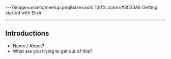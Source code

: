 ---?image=assets/meetup.png&size=auto 100% color=#3023AE
Getting started with Elixir

---

## Introductions
- Name / About?
- What are you trying to get out of this?


